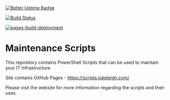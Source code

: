 [![Better Uptime Badge](https://betteruptime.com/status-badges/v1/monitor/f6d2.svg)](https://betteruptime.com/?utm_source=status_badge)

[![Build Status](https://dev.azure.com/luke-leigh/github-repo/_apis/build/status/BanterBoy.scripts-blog?branchName=master)](https://dev.azure.com/luke-leigh/github-repo/_build/latest?definitionId=2&branchName=master)

[![pages-build-deployment](https://github.com/BanterBoy/scripts-blog/actions/workflows/pages/pages-build-deployment/badge.svg?branch=prod)](https://github.com/BanterBoy/scripts-blog/actions/workflows/pages/pages-build-deployment)

# Maintenance Scripts

This repository contains PowerShell Scripts that can be used to maintain your IT Infrastructure.

Site contains GitHub Pages - https://scripts.lukeleigh.com/

Please visit the website for more information regarding the scripts and their uses.
